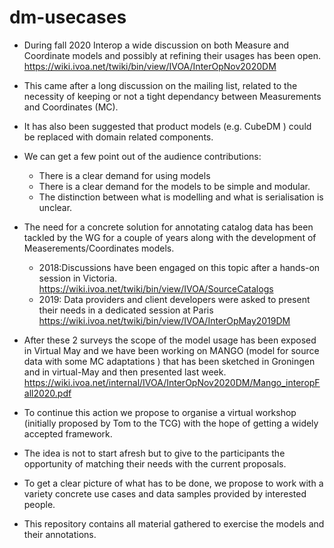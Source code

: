 # dm-usecases

- During fall 2020 Interop a wide discussion on both Measure and Coordinate models and possibly at refining their usages has been open.
  https://wiki.ivoa.net/twiki/bin/view/IVOA/InterOpNov2020DM
  
- This came after a long discussion on the mailing list, related to the necessity of keeping or not a tight dependancy between Measurements and Coordinates (MC). 
- It has also been suggested that product models (e.g. CubeDM ) could be replaced with domain related components.

- We can get a few point out of the audience contributions:
  - There is a clear demand for using models
  - There is a clear demand for the models to be simple and modular.
  - The distinction between what is modelling and what is serialisation is unclear.
  
- The need for a concrete solution for annotating catalog data has been tackled by the WG for a couple of years along with the development of Measerements/Coordinates models.
  - 2018:Discussions have been engaged on this topic after a hands-on session in Victoria.
    https://wiki.ivoa.net/twiki/bin/view/IVOA/SourceCatalogs
  - 2019: Data providers and client developers were asked to present their needs in a dedicated session at Paris
    https://wiki.ivoa.net/twiki/bin/view/IVOA/InterOpMay2019DM
    
- After these 2 surveys the scope of the model usage has been exposed in Virtual May and we have been working on MANGO (model for source data with some MC adaptations ) that has been sketched in Groningen and in virtual-May and then presented last week.
    https://wiki.ivoa.net/internal/IVOA/InterOpNov2020DM/Mango_interopFall2020.pdf

- To continue this action we propose to organise a virtual workshop (initially proposed by Tom to the TCG) with the hope of getting a widely accepted framework.
- The idea is not to start afresh but to give to the participants the opportunity of matching their needs with the current proposals.
- To get a clear picture of what has to be done, we propose to work with a variety concrete use cases and data samples provided by interested people. 
- This repository contains all material gathered to exercise the models and their annotations.
